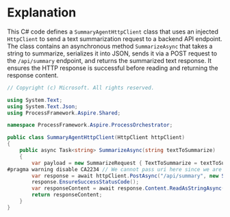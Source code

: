 # Explanation
This C# code defines a `SummaryAgentHttpClient` class that uses an injected `HttpClient` to send a text summarization request to a backend API endpoint. The class contains an asynchronous method `SummarizeAsync` that takes a string to summarize, serializes it into JSON, sends it via a POST request to the `/api/summary` endpoint, and returns the summarized text response. It ensures the HTTP response is successful before reading and returning the response content.

```csharp
// Copyright (c) Microsoft. All rights reserved.

using System.Text;
using System.Text.Json;
using ProcessFramework.Aspire.Shared;

namespace ProcessFramework.Aspire.ProcessOrchestrator;

public class SummaryAgentHttpClient(HttpClient httpClient)
{
    public async Task<string> SummarizeAsync(string textToSummarize)
    {
        var payload = new SummarizeRequest { TextToSummarize = textToSummarize };
#pragma warning disable CA2234 // We cannot pass uri here since we are using a customer http client with a base address
        var response = await httpClient.PostAsync("/api/summary", new StringContent(JsonSerializer.Serialize(payload), Encoding.UTF8, "application/json")).ConfigureAwait(false);
        response.EnsureSuccessStatusCode();
        var responseContent = await response.Content.ReadAsStringAsync();
        return responseContent;
    }
}
```
